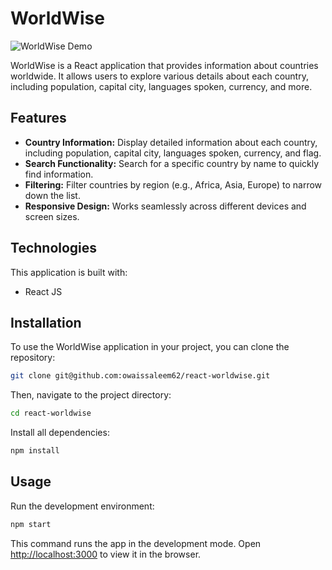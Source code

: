 # WorldWise

![WorldWise Demo](demo.gif)

WorldWise is a React application that provides information about countries worldwide. It allows users to explore various details about each country, including population, capital city, languages spoken, currency, and more.

## Features

- **Country Information:** Display detailed information about each country, including population, capital city, languages spoken, currency, and flag.
- **Search Functionality:** Search for a specific country by name to quickly find information.
- **Filtering:** Filter countries by region (e.g., Africa, Asia, Europe) to narrow down the list.
- **Responsive Design:** Works seamlessly across different devices and screen sizes.

## Technologies

This application is built with:

- React JS

## Installation

To use the WorldWise application in your project, you can clone the repository:

```bash
git clone git@github.com:owaissaleem62/react-worldwise.git
```

Then, navigate to the project directory:

```bash
cd react-worldwise
```

Install all dependencies:

```bash
npm install
```

## Usage

Run the development environment:

```bash
npm start
```

This command runs the app in the development mode.
Open [http://localhost:3000](http://localhost:3000) to view it in the browser.
